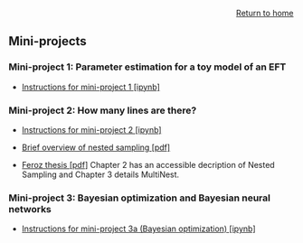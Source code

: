 <p align="right"><a href="https://nucleartalent.github.io/Bayes2019/">Return to home</a></p> 

## Mini-projects

### Mini-project 1: Parameter estimation for a toy model of an EFT

* [Instructions for mini-project 1 [ipynb]](https://github.com/NuclearTalent/Bayes2019/blob/master/mini-projects/mini-project_I_toy_model_of_EFT.ipynb) 

### Mini-project 2: How many lines are there?

* [Instructions for mini-project 2 [ipynb]](https://github.com/NuclearTalent/Bayes2019/blob/master/mini-projects/mini-project_II_how_many_lines.ipynb) 

* [Brief overview of nested sampling [pdf]](https://github.com/NuclearTalent/Bayes2019/blob/master/topics/mcmc-sampling/Refs/nested_sampling_background.pdf) 

* [Feroz thesis [pdf]](https://github.com/NuclearTalent/Bayes2019/blob/master/topics/mcmc-sampling/Refs/nested_sampling_background.pdf) Chapter 2 has an accessible decription of Nested Sampling and Chapter 3 details MultiNest. 

### Mini-project 3: Bayesian optimization and Bayesian neural networks

* [Instructions for mini-project 3a (Bayesian optimization) [ipynb]](https://github.com/NuclearTalent/Bayes2019/blob/master/mini-projects/mini-project_IIIa_bayesian_optimization.ipynb) 
